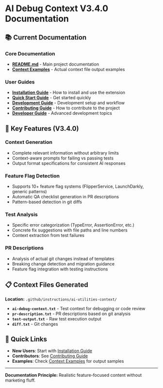 # AI Debug Context V3.4.0 Documentation

## 📚 Current Documentation

### Core Documentation
- **[README.md](../README.md)** - Main project documentation
- **[Context Examples](REAL_CONTEXT_EXAMPLES.md)** - Actual context file output examples

### User Guides
- **[Installation Guide](guides/INSTALLATION_GUIDE.md)** - How to install and use the extension
- **[Quick Start Guide](guides/QUICK_START_GUIDE.md)** - Get started quickly
- **[Development Guide](guides/DEVELOPMENT.md)** - Development setup and workflow
- **[Contributing Guide](guides/CONTRIBUTING.md)** - How to contribute to the project
- **[Developer Guide](guides/DEVELOPER.md)** - Advanced development topics

## 🎯 Key Features (V3.4.0)

### Context Generation
- Complete relevant information without arbitrary limits
- Context-aware prompts for failing vs passing tests
- Output format specifications for consistent AI responses

### Feature Flag Detection
- Supports 10+ feature flag systems (FlipperService, LaunchDarkly, generic patterns)
- Automatic QA checklist generation in PR descriptions
- Pattern-based detection in git diffs

### Test Analysis
- Specific error categorization (TypeError, AssertionError, etc.)
- Concrete fix suggestions with file paths and line numbers
- Context extraction from test failures

### PR Descriptions
- Analysis of actual git changes instead of templates
- Breaking change detection and migration guidance
- Feature flag integration with testing instructions

## 📋 Context Files Generated

**Location:** `.github/instructions/ai-utilities-context/`

- **`ai-debug-context.txt`** - Test context for debugging or code review
- **`pr-description.txt`** - PR descriptions based on git analysis
- **`test-output.txt`** - Raw test execution output
- **`diff.txt`** - Git changes

## 🚀 Quick Links

- **New Users**: Start with [Installation Guide](guides/INSTALLATION_GUIDE.md)
- **Contributors**: See [Contributing Guide](guides/CONTRIBUTING.md)
- **Examples**: Check [Context Examples](REAL_CONTEXT_EXAMPLES.md) for output samples

---

**Documentation Principle:** Realistic feature-focused content without marketing fluff.